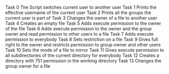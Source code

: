 Task 0 The Script switches current user to another user
Task 1 Prints the effective username of the current user
Task 2 Prints all the groups the current user is part of
Task 3 Changes the owner of a file to another user
Task 4 Creates an empty file
Task 5 Adds execute permission to the owner of the file
Task 6 Adds execute permission to the owner and the group owner and read permission to other users to a file
Task 7 Adds execute permission to everybody
Task 8 Sets restriction on a file
Task 9 Gives full right to the owner and restricts permission to group owner and other users
Task 10 Sets the mode of a file to mirror
Task 11 Gives execute permission to all subdirectories of the current directory for everybody
Task 12 Creates a directory with 751 permission in the working directory
Task 13 Changes the group owner for a file
